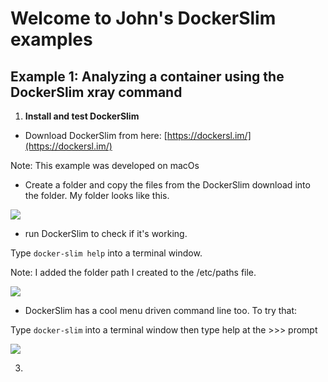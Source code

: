 
# Welcome to John's DockerSlim examples

## Example 1: Analyzing a container using the DockerSlim xray command  

 1. **Install and test DockerSlim**

 - Download DockerSlim from here: [https://dockersl.im/](https://dockersl.im/)

Note: This example was developed on macOs 

- Create a folder and copy the files from the DockerSlim download into the folder. My folder looks like this.

![]({{site.baseurl}}//dockerslim-folder.png)


- run DockerSlim to check if it's working. 

Type `docker-slim help` into a terminal window.

Note: I added the folder path I created to the /etc/paths file.

![]({{site.baseurl}}//dockerslim-basic-help.png)

- DockerSlim has a cool menu driven command line too. To try that:

Type `docker-slim` into a terminal window then type help at the >>> prompt

![]({{site.baseurl}}//dockerslim-help-menu.png)


 3. 


